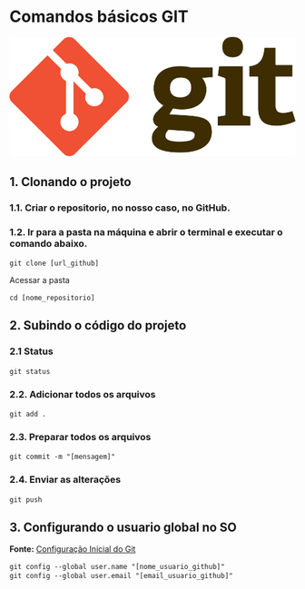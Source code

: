 # Comandos básicos GIT
![Git](/assets/Git-Logo.png)

## 1. Clonando o projeto 

### 1.1. Criar o repositorio, no nosso caso, no GitHub.

### 1.2. Ir  para a pasta na máquina e abrir o terminal e executar o comando abaixo.

```Shell
git clone [url_github]
```

Acessar a pasta


```Shell
cd [nome_repositorio]
```

## 2. Subindo o código do projeto

### 2.1 Status

```shell
git status
```

### 2.2. Adicionar todos os arquivos
```shell
git add .
```

### 2.3. Preparar todos os arquivos
```shell
git commit -m "[mensagem]"
```

### 2.4. Enviar as alterações
```shell
git push
```
## 3. Configurando o usuario global no SO
**Fonte:** [Configuração Inicial do Git](https://git-scm.com/book/pt-br/v2/Come%C3%A7ando-Configura%C3%A7%C3%A3o-Inicial-do-Git)

```shell
git config --global user.name "[nome_usuario_github]"
git config --global user.email "[email_usuario_github]"
```
